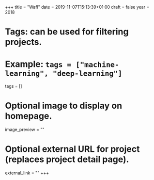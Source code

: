 +++
title = "Wafl"
date = 2019-11-07T15:13:39+01:00
draft = false
year = 2018
# Tags: can be used for filtering projects.
# Example: `tags = ["machine-learning", "deep-learning"]`
tags = []

# Optional image to display on homepage.
image_preview = ""

# Optional external URL for project (replaces project detail page).
external_link = ""
+++
